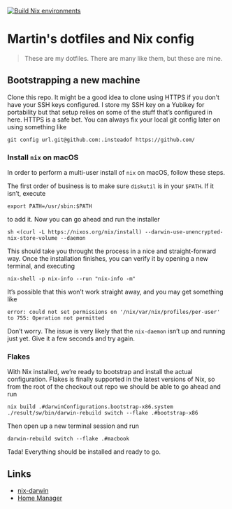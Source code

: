 [![Build Nix environments](https://github.com/hardselius/dotfiles/actions/workflows/ci.yml/badge.svg)](https://github.com/hardselius/dotfiles/actions/workflows/ci.yml)

# Martin's dotfiles and Nix config

> These are my dotfiles. There are many like them, but these are mine.

## Bootstrapping a new machine

Clone this repo. It might be a good idea to clone using HTTPS if you
don’t have your SSH keys configured. I store my SSH key on a Yubikey for
portability but that setup relies on some of the stuff that’s configured
in here. HTTPS is a safe bet. You can always fix your local git config
later on using something like

```
git config url.git@github.com:.insteadof https://github.com/
```

### Install `nix` on macOS

In order to perform a multi-user install of `nix` on macOS, follow these
steps.

The first order of business is to make sure `diskutil` is in your
`$PATH`. If it isn’t, execute

```
export PATH=/usr/sbin:$PATH
```

to add it. Now you can go ahead and run the installer

```
sh <(curl -L https://nixos.org/nix/install) --darwin-use-unencrypted-nix-store-volume --daemon
```

This should take you throught the process in a nice and straight-forward
way. Once the installation finishes, you can verify it by opening a new
terminal, and executing

```
nix-shell -p nix-info --run "nix-info -m"
```

It’s possible that this won’t work straight away, and you may get
something like

```
error: could not set permissions on '/nix/var/nix/profiles/per-user' to 755: Operation not permitted
```

Don’t worry. The issue is very likely that the `nix-daemon` isn’t up and
running just yet. Give it a few seconds and try again.

### Flakes

With Nix installed, we’re ready to bootstrap and install the actual
configuration. Flakes is finally supported in the latest versions of
Nix, so from the root of the checkout out repo we should be able to go
ahead and run

```
nix build .#darwinConfigurations.bootstrap-x86.system
./result/sw/bin/darwin-rebuild switch --flake .#bootstrap-x86
```

Then open up a new terminal session and run

```
darwin-rebuild switch --flake .#macbook
```

Tada! Everything should be installed and ready to go.

## Links

- [nix-darwin](https://github.com/LnL7/nix-darwin)
- [Home Manager](https://github.com/nix-community/home-manager)
